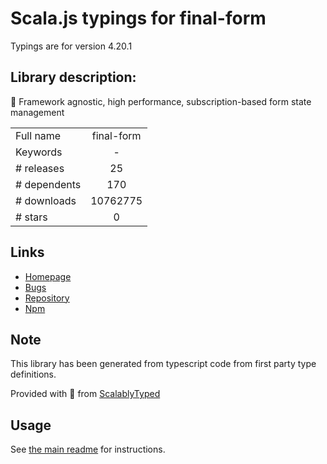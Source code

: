 
# Scala.js typings for final-form

Typings are for version 4.20.1

## Library description:
🏁 Framework agnostic, high performance, subscription-based form state management

|                    |                 |
| ------------------ | :-------------: |
| Full name          | final-form |
| Keywords           | - |
| # releases         | 25 |
| # dependents       | 170 |
| # downloads        | 10762775 |
| # stars            | 0 |

## Links
- [Homepage](https://github.com/final-form/final-form#readme)
- [Bugs](https://github.com/final-form/final-form/issues)
- [Repository](https://github.com/final-form/final-form)
- [Npm](https://www.npmjs.com/package/final-form)
    


## Note
This library has been generated from typescript code from first party type definitions.

Provided with :purple_heart: from [ScalablyTyped](https://github.com/oyvindberg/ScalablyTyped)

## Usage
See [the main readme](../../readme.md) for instructions.


